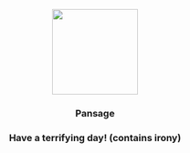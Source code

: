 <p align="center">
    <img src="https://raw.githubusercontent.com/PokeAPI/sprites/master/sprites/pokemon/511.png" width="150" height="150">
</p>
<h3 align="center"> <b>Pansage</b></h3>
<h3 align="center">Have a terrifying day! (contains irony)</h3>
